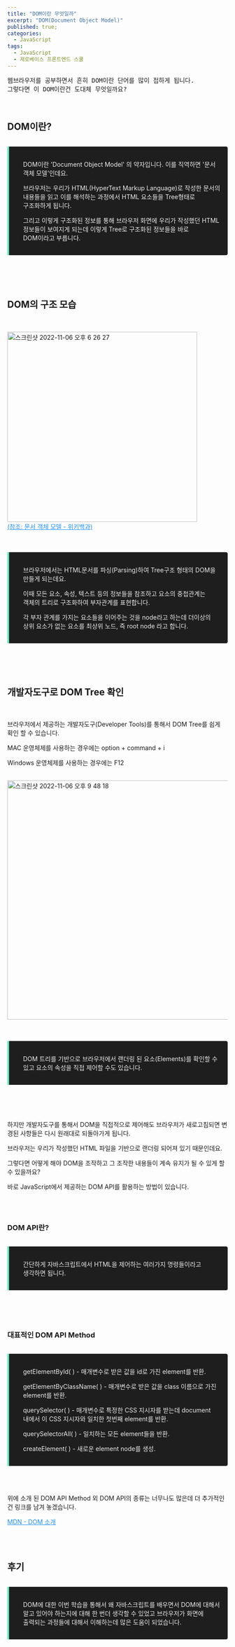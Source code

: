 ```yaml
---
title: "DOM이란 무엇일까"
excerpt: "DOM(Document Object Model)"
published: true;
categories:
  - JavaScript
tags:
  - JavaScript
  - 제로베이스 프론트엔드 스쿨
---
```


<pre>웹브라우저를 공부하면서 흔히 DOM이란 단어를 많이 접하게 됩니다.
그렇다면 이 DOM이란건 도대체 무엇일까요?  
</pre>
<br>

## DOM이란?

<blockquote style='margin: 2rem 0px;
    max-width: 768px;
    word-break: keep-all;
    border-left: 4px solid #63E6BE;
    border-top-right-radius: 4px;
    border-bottom-right-radius: 4px;
    background: #1E1E1E;
    padding: 1rem 1rem 1rem 2rem;
    color: #ECECEC;'>
  <p>DOM이란 'Document Object Model' 의 약자입니다. 이를 직역하면 '문서 객체 모델'인데요.</p>
  <p> 브라우저는 우리가 HTML(HyperText Markup Language)로 작성한 문서의 내용들을 읽고 이를 해석하는 과정에서 HTML 요소들을 Tree형태로 구조화하게 됩니다.</p>
  <p>그리고 이렇게 구조화된 정보를 통해 브라우저 화면에 우리가 작성했던 HTML 정보들이 보여지게 되는데 이렇게 Tree로 구조화된 정보들을 바로 DOM이라고 부릅니다.</p>
</blockquote>
<br><br>

## DOM의 구조 모습

<img style="margin: 2rem auto 0" width="434" alt="스크린샷 2022-11-06 오후 6 26 27" src="https://user-images.githubusercontent.com/76745621/200169360-9a6b3690-620d-4601-b5f8-c837c192e5c0.png">
<br>
<a style='color: dodgerblue' href='https://ko.wikipedia.org/wiki/%EB%AC%B8%EC%84%9C_%EA%B0%9D%EC%B2%B4_%EB%AA%A8%EB%8D%B8'>(참조: 문서 객체 모델 - 위키백과)</a>
<br><br>
<blockquote style='margin: 2rem 0px;
    max-width: 768px;
    word-break: keep-all;
    border-left: 4px solid #63E6BE;
    border-top-right-radius: 4px;
    border-bottom-right-radius: 4px;
    background: #1E1E1E;
    padding: 1rem 1rem 1rem 2rem;
    color: #ECECEC;'>
  <p>브라우저에서는 HTML문서를 파싱(Parsing)하여 Tree구조 형태의 DOM을 만들게 되는데요.</p>
  <p>이때 모든 요소, 속성, 텍스트 등의 정보들을 참조하고 요소의 중첩관계는 객체의 트리로 구조화하여 부자관계를 표현합니다.</p>
  <p>각 부자 관계를 가지는 요소들을 이어주는 것을 node라고 하는데 더이상의 상위 요소가 없는 요소를 최상위 노드, 즉 root node 라고 합니다.</p>
</blockquote>
<br><br>

## 개발자도구로 DOM Tree 확인

<br>
<p>브라우저에서 제공하는 개발자도구(Developer Tools)를 통해서 DOM Tree를 쉽게 확인 할 수 있습니다.</p>
<p>MAC 운영체제를 사용하는 경우에는 option + command + i</p>
<p>Windows 운영체제를 사용하는 경우에는 F12</p>
<br>
<img style='margin: 0 auto' width="546" alt="스크린샷 2022-11-06 오후 9 48 18" src="https://user-images.githubusercontent.com/76745621/200172745-a95157ef-b955-47a9-b435-f41ab43a60ec.png">
<br><br>

<blockquote style='margin: 2rem 0px;
    max-width: 768px;
    word-break: keep-all;
    border-left: 4px solid #63E6BE;
    border-top-right-radius: 4px;
    border-bottom-right-radius: 4px;
    background: #1E1E1E;
    padding: 1rem 1rem 1rem 2rem;
    color: #ECECEC;'>
  
  <p>DOM 트리를 기반으로 브라우저에서 랜더링 된 요소(Elements)를 확인할 수 있고 요소의 속성을 직접 제어할 수도 있습니다.</p>
</blockquote>

<br><br>

<p>하지만 개발자도구를 통해서 DOM을 직접적으로 제어해도 브라우저가 새로고침되면 변경된 사항들은 다시 원래대로 되돌아가게 됩니다.</p>
<p>브라우저는 우리가 작성했던 HTML 파일을 기반으로 랜더링 되어져 있기 때문인데요.</p>
<p>그렇다면 어떻게 해야 DOM을 조작하고 그 조작한 내용들이 계속 유지가 될 수 있게 할 수 있을까요?</p>
<p>바로 JavaScript에서 제공하는 DOM API를 활용하는 방법이 있습니다.</p>
<br><br>

### DOM API란?

<blockquote style='margin: 2rem 0px;
    max-width: 508px;
    word-break: keep-all;
    border-left: 4px solid #63E6BE;
    border-top-right-radius: 4px;
    border-bottom-right-radius: 4px;
    background: #1E1E1E;
    padding: 1rem 1rem 1rem 2rem;
    color: #ECECEC;'>
  <p>간단하게 자바스크립트에서 HTML을 제어하는 여러가지 명령들이라고 생각하면 됩니다.</p>
</blockquote>

<br><br>

### 대표적인 DOM API Method

<blockquote style='margin: 2rem 0px;
    max-width: 768px;
    word-break: keep-all;
    border-left: 4px solid #63E6BE;
    border-top-right-radius: 4px;
    border-bottom-right-radius: 4px;
    background: #1E1E1E;
    padding: 1rem 1rem 1rem 2rem;
    color: #ECECEC;'>
      <p>getElementById( ) - 매개변수로 받은 값을 id로 가진 element를 반환.</p>
      <p>getElementByClassName( ) - 매개변수로 받은 값을 class 이름으로 가진 element를 반환.</p>
      <p>querySelector( ) - 매개변수로 특정한 CSS 지시자를 받는데 document 내에서 이 CSS 지시자와 일치한
첫번째 element를 반환.</p>
  <p>querySelectorAll( ) - 일치하는 모든 element들을 반환.</p>
  <p>createElement( ) - 새로운 element node를 생성.</p>
</blockquote>

<br>

<p>위에 소개 된 DOM API Method 외 DOM API의 종류는 너무나도 많은데 더 추가적인건 링크를 남겨 놓겠습니다.</p>

<a style='color: dodgerblue' href='https://developer.mozilla.org/ko/docs/Web/API/Document_Object_Model/Introduction#dom_%EC%97%90_%EC%96%B4%EB%96%BB%EA%B2%8C_%EC%A0%91%EA%B7%BC%ED%95%A0_%EC%88%98_%EC%9E%88%EB%8A%94%EA%B0%80'>MDN - DOM 소개</a>

<br><br>

## 후기

<blockquote style='margin: 2rem 0px;
    max-width: 768px;
    word-break: keep-all;
    border-left: 4px solid #63E6BE;
    border-top-right-radius: 4px;
    border-bottom-right-radius: 4px;
    background: #1E1E1E;
    padding: 1rem 1rem 1rem 2rem;
    color: #ECECEC;'>
  <p>DOM에 대한 이번 학습을 통해서 왜 자바스크립트를 배우면서 DOM에 대해서 알고 있어야 하는지에 대해 한 번더 생각할 수 있었고 브라우저가 화면에 출력되는 과정들에 대해서 이해하는데 많은 도움이 되었습니다.</p>
</blockquote>
